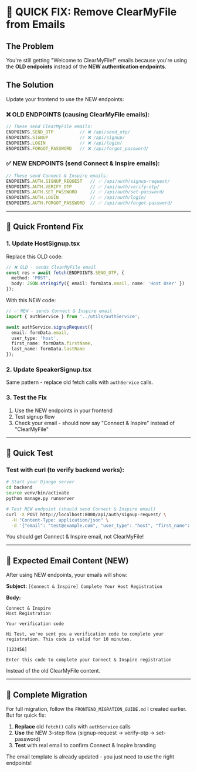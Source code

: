 # 🚨 QUICK FIX: Remove ClearMyFile from Emails

## The Problem
You're still getting "Welcome to ClearMyFile!" emails because you're using the **OLD endpoints** instead of the **NEW authentication endpoints**.

## The Solution
Update your frontend to use the NEW endpoints:

### ❌ OLD ENDPOINTS (causing ClearMyFile emails):
```typescript
// These send ClearMyFile emails:
ENDPOINTS.SEND_OTP          // ❌ /api/send_otp/
ENDPOINTS.SIGNUP            // ❌ /api/signup/
ENDPOINTS.LOGIN             // ❌ /api/login/
ENDPOINTS.FORGOT_PASSWORD   // ❌ /api/forgot_password/
```

### ✅ NEW ENDPOINTS (send Connect & Inspire emails):
```typescript
// These send Connect & Inspire emails:
ENDPOINTS.AUTH.SIGNUP_REQUEST   // ✅ /api/auth/signup-request/
ENDPOINTS.AUTH.VERIFY_OTP       // ✅ /api/auth/verify-otp/
ENDPOINTS.AUTH.SET_PASSWORD     // ✅ /api/auth/set-password/
ENDPOINTS.AUTH.LOGIN            // ✅ /api/auth/login/
ENDPOINTS.AUTH.FORGOT_PASSWORD  // ✅ /api/auth/forgot-password/
```

---

## 🔧 Quick Frontend Fix

### 1. Update HostSignup.tsx
Replace this OLD code:
```typescript
// ❌ OLD - sends ClearMyFile email
const res = await fetch(ENDPOINTS.SEND_OTP, {
  method: 'POST',
  body: JSON.stringify({ email: formData.email, name: 'Host User' })
});
```

With this NEW code:
```typescript
// ✅ NEW - sends Connect & Inspire email
import { authService } from '../utils/authService';

await authService.signupRequest({
  email: formData.email,
  user_type: 'host',
  first_name: formData.firstName,
  last_name: formData.lastName
});
```

### 2. Update SpeakerSignup.tsx
Same pattern - replace old fetch calls with `authService` calls.

### 3. Test the Fix
1. Use the NEW endpoints in your frontend
2. Test signup flow
3. Check your email - should now say "Connect & Inspire" instead of "ClearMyFile"

---

## 🧪 Quick Test

### Test with curl (to verify backend works):
```bash
# Start your Django server
cd backend
source venv/bin/activate
python manage.py runserver

# Test NEW endpoint (should send Connect & Inspire email)
curl -X POST http://localhost:8000/api/auth/signup-request/ \
  -H "Content-Type: application/json" \
  -d '{"email": "test@example.com", "user_type": "host", "first_name": "Test", "last_name": "User"}'
```

You should get Connect & Inspire email, not ClearMyFile!

---

## 🎯 Expected Email Content (NEW)

After using NEW endpoints, your emails will show:

**Subject:** `[Connect & Inspire] Complete Your Host Registration`

**Body:**
```
Connect & Inspire
Host Registration

Your verification code

Hi Test, we've sent you a verification code to complete your 
registration. This code is valid for 10 minutes.

[123456]

Enter this code to complete your Connect & Inspire registration
```

Instead of the old ClearMyFile content.

---

## 🚀 Complete Migration

For full migration, follow the `FRONTEND_MIGRATION_GUIDE.md` I created earlier. But for quick fix:

1. **Replace** old `fetch()` calls with `authService` calls
2. **Use** the NEW 3-step flow (signup-request → verify-otp → set-password)  
3. **Test** with real email to confirm Connect & Inspire branding

The email template is already updated - you just need to use the right endpoints!